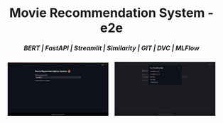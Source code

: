 <h1 align="center">Movie Recommendation System - e2e </h1>

<h5 align="center">BERT | FastAPI | Streamlit | Similarity | GIT | DVC | MLFlow </h5>


<p align="center">
  <img src="https://github.com/ashutoshkaremore/portfolio/blob/48b2f6b1a98d7e06540b7c046678c0b635b1eda7/Movie%20Recommendation%20System%20-%20E2E/screenshots/Screenshot%202025-07-26%20114016.png" alt="Movie Rec System - Main UI" width="45%" style="margin-right: 10px;" />
  <img src="https://github.com/ashutoshkaremore/portfolio/blob/48b2f6b1a98d7e06540b7c046678c0b635b1eda7/Movie%20Recommendation%20System%20-%20E2E/screenshots/Screenshot%202025-07-26%20114027.png" alt="Movie Rec System - Output" width="45%" />
</p>
